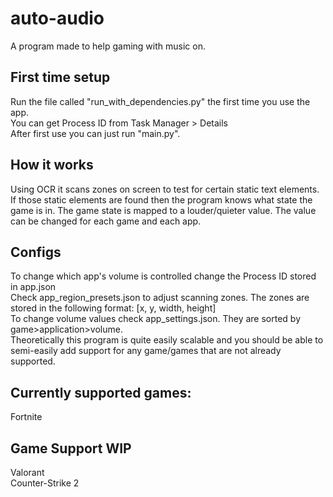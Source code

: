 # auto-audio
A program made to help gaming with music on.
## First time setup
Run the file called "run_with_dependencies.py" the first time you use the app.<br>
You can get Process ID from Task Manager > Details<br>
After first use you can just run "main.py".<br>
## How it works
Using OCR it scans zones on screen to test for certain static text elements. If those static elements are found then the program knows what state the game is in. The game state is mapped to a louder/quieter value. The value can be changed for each game and each app.
## Configs
To change which app's volume is controlled change the Process ID stored in app.json<br>
Check app_region_presets.json to adjust scanning zones. The zones are stored in the following format: \[x, y, width, height\]<br>
To change volume values check app_settings.json. They are sorted by game>application>volume.<br>
Theoretically this program is quite easily scalable and you should be able to semi-easily add support for any game/games that are not already supported.<br>
## Currently supported games:
Fortnite
## Game Support WIP
Valorant<br>
Counter-Strike 2
